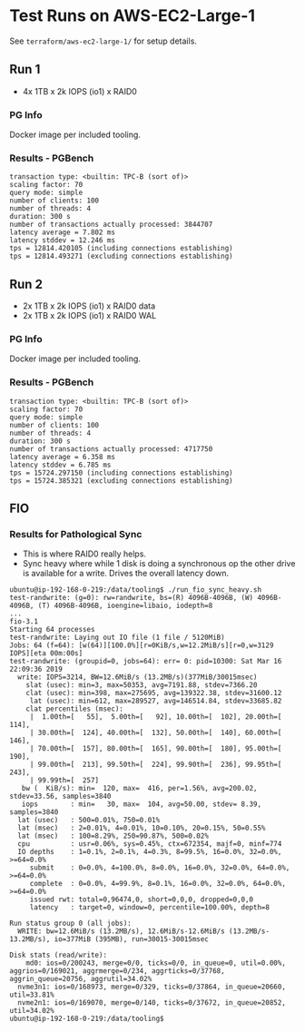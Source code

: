 # Test Runs on AWS-EC2-Large-1 #

See `terraform/aws-ec2-large-1/` for setup details.

## Run 1 ##

- 4x 1TB x 2k IOPS (io1) x RAID0

### PG Info ###

Docker image per included tooling.

### Results - PGBench ###

```
transaction type: <builtin: TPC-B (sort of)>
scaling factor: 70
query mode: simple
number of clients: 100
number of threads: 4
duration: 300 s
number of transactions actually processed: 3844707
latency average = 7.802 ms
latency stddev = 12.246 ms
tps = 12814.420105 (including connections establishing)
tps = 12814.493271 (excluding connections establishing)
```

## Run 2 ##

- 2x 1TB x 2k IOPS (io1) x RAID0 data
- 2x 1TB x 2k IOPS (io1) x RAID0 WAL

### PG Info ###

Docker image per included tooling.

### Results - PGBench ###

```
transaction type: <builtin: TPC-B (sort of)>
scaling factor: 70
query mode: simple
number of clients: 100
number of threads: 4
duration: 300 s
number of transactions actually processed: 4717750
latency average = 6.358 ms
latency stddev = 6.785 ms
tps = 15724.297150 (including connections establishing)
tps = 15724.385321 (excluding connections establishing)
```

## FIO ##

### Results for Pathological Sync ###

- This is where RAID0 really helps.
- Sync heavy where while 1 disk is doing a synchronous op the other
    drive is available for a write. Drives the overall latency down.

```
ubuntu@ip-192-168-0-219:/data/tooling$ ./run_fio_sync_heavy.sh
test-randwrite: (g=0): rw=randwrite, bs=(R) 4096B-4096B, (W) 4096B-4096B, (T) 4096B-4096B, ioengine=libaio, iodepth=8
...
fio-3.1
Starting 64 processes
test-randwrite: Laying out IO file (1 file / 5120MiB)
Jobs: 64 (f=64): [w(64)][100.0%][r=0KiB/s,w=12.2MiB/s][r=0,w=3129 IOPS][eta 00m:00s]
test-randwrite: (groupid=0, jobs=64): err= 0: pid=10300: Sat Mar 16 22:09:36 2019
  write: IOPS=3214, BW=12.6MiB/s (13.2MB/s)(377MiB/30015msec)
    slat (usec): min=3, max=50353, avg=7191.88, stdev=7366.20
    clat (usec): min=398, max=275695, avg=139322.38, stdev=31600.12
     lat (usec): min=612, max=289527, avg=146514.84, stdev=33685.82
    clat percentiles (msec):
     |  1.00th=[   55],  5.00th=[   92], 10.00th=[  102], 20.00th=[  114],
     | 30.00th=[  124], 40.00th=[  132], 50.00th=[  140], 60.00th=[  146],
     | 70.00th=[  157], 80.00th=[  165], 90.00th=[  180], 95.00th=[  190],
     | 99.00th=[  213], 99.50th=[  224], 99.90th=[  236], 99.95th=[  243],
     | 99.99th=[  257]
   bw (  KiB/s): min=  120, max=  416, per=1.56%, avg=200.02, stdev=33.56, samples=3840
   iops        : min=   30, max=  104, avg=50.00, stdev= 8.39, samples=3840
  lat (usec)   : 500=0.01%, 750=0.01%
  lat (msec)   : 2=0.01%, 4=0.01%, 10=0.10%, 20=0.15%, 50=0.55%
  lat (msec)   : 100=8.29%, 250=90.87%, 500=0.02%
  cpu          : usr=0.06%, sys=0.45%, ctx=672354, majf=0, minf=774
  IO depths    : 1=0.1%, 2=0.1%, 4=0.3%, 8=99.5%, 16=0.0%, 32=0.0%, >=64=0.0%
     submit    : 0=0.0%, 4=100.0%, 8=0.0%, 16=0.0%, 32=0.0%, 64=0.0%, >=64=0.0%
     complete  : 0=0.0%, 4=99.9%, 8=0.1%, 16=0.0%, 32=0.0%, 64=0.0%, >=64=0.0%
     issued rwt: total=0,96474,0, short=0,0,0, dropped=0,0,0
     latency   : target=0, window=0, percentile=100.00%, depth=8

Run status group 0 (all jobs):
  WRITE: bw=12.6MiB/s (13.2MB/s), 12.6MiB/s-12.6MiB/s (13.2MB/s-13.2MB/s), io=377MiB (395MB), run=30015-30015msec

Disk stats (read/write):
    md0: ios=0/200243, merge=0/0, ticks=0/0, in_queue=0, util=0.00%, aggrios=0/169021, aggrmerge=0/234, aggrticks=0/37768, aggrin_queue=20756, aggrutil=34.02%
  nvme3n1: ios=0/168973, merge=0/329, ticks=0/37864, in_queue=20660, util=33.81%
  nvme2n1: ios=0/169070, merge=0/140, ticks=0/37672, in_queue=20852, util=34.02%
ubuntu@ip-192-168-0-219:/data/tooling$
```
